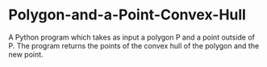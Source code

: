 # Polygon-and-a-Point-Convex-Hull

A Python program which takes as input a polygon P and a point outside of P. The program returns the points of the convex hull of the polygon and the new point.
